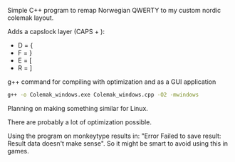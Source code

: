 Simple C++ program to remap Norwegian QWERTY to my custom nordic colemak layout.

Adds a capslock layer (CAPS + ):
- D = {
- F = }
- E = [
- R = ]

g++ command for compiling with optimization and as a GUI application
```bash
g++ -o Colemak_windows.exe Colemak_windows.cpp -O2 -mwindows
```

Planning on making something similar for Linux.

There are probably a lot of optimization possible.

Using the program on monkeytype results in: "Error Failed to save result: Result data doesn't make sense". So it might be smart to avoid using this in games.